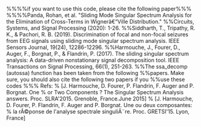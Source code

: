 %%%%if you want to use this code, please cite the following paper%%%
%%%%Panda, Rohan, et al. "Sliding Mode Singular Spectrum Analysis for the Elimination of Cross-Terms in Wignerâ€“Ville Distribution."
%%Circuits, Systems, and Signal Processing (2020): 1-26.
%%Siddharth, T., Tripathy, R. K., & Pachori, R. B. (2019). Discrimination of focal and non-focal seizures from EEG signals using sliding mode singular spectrum analysis. IEEE Sensors Journal, 19(24), 12286-12296.
%%Harmouche, J., Fourer, D., Auger, F., Borgnat, P., & Flandrin, P. (2017). The sliding singular spectrum analysis: A data-driven nonstationary signal decomposition tool. IEEE Transactions on Signal Processing, 66(1), 251-263.
%%The ssa_decomp (autossa) function has been taken from the following
%%papers. Make sure, you should also cite the following two papers if you
%%use these codes
%%% Refs: 
% [J. Harmouche, D. Fourer, P. Flandrin, F. Auger and P. Borgnat. One
% or Two Components ? The Singular Spectrum Analysis answers. Proc. SLRA'2015. Grenoble, France.June 2015]
% [J. Harmouche, D. Fourer, P. Flandrin, F. Auger and P. Borgnat. Une ou deux composantes:
% la rÃ©ponse de l'analyse spectrale singuliÃ¨re. Proc. GRETSI'15. Lyon, France]

